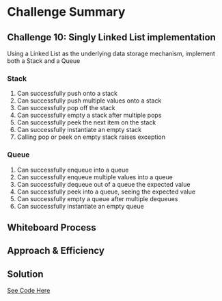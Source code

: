 # Challenge Summary

## Challenge 10: Singly Linked List implementation

Using a Linked List as the underlying data storage mechanism, implement both a Stack and a Queue

### Stack

1. Can successfully push onto a stack
2. Can successfully push multiple values onto a stack
3. Can successfully pop off the stack
4. Can successfully empty a stack after multiple pops
5. Can successfully peek the next item on the stack
6. Can successfully instantiate an empty stack
7. Calling pop or peek on empty stack raises exception

### Queue

1. Can successfully enqueue into a queue
2. Can successfully enqueue multiple values into a queue
3. Can successfully dequeue out of a queue the expected value
4. Can successfully peek into a queue, seeing the expected value
5. Can successfully empty a queue after multiple dequeues
6. Can successfully instantiate an empty queue

## Whiteboard Process

## Approach & Efficiency

## Solution

[See Code Here](./stack-and-queue.js)
